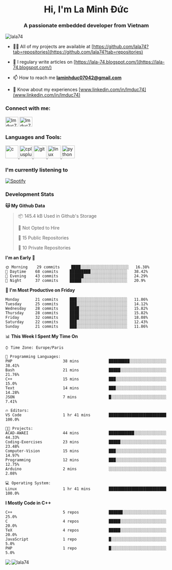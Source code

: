 <h1 align="center">Hi, I'm La Minh Đức</h1>
<h3 align="center">A passionate embedded developer from Vietnam</h3>

<p align="left"> <img src="https://komarev.com/ghpvc/?username=lala74&label=Profile%20views&color=0e75b6&style=flat"
                alt="lala74" /> </p>

- 👨‍💻 All of my projects are available at
[https://github.com/lala74?tab=repositories](https://github.com/lala74?tab=repositories)

- 📝 I regulary write articles on [https://lala-74.blogspot.com/](https://lala-74.blogspot.com/)

- 📫 How to reach me **laminhduc07042@gmail.com**

- 📄 Know about my experiences [www.linkedin.com/in/lmduc74](www.linkedin.com/in/lmduc74)

### Connect with me:
<p align="left">
        <a href="https://linkedin.com/in/lmduc74" target="blank"><img align="center"
                        src="https://cdn.jsdelivr.net/npm/simple-icons@3.0.1/icons/linkedin.svg" alt="lmduc74"
                        height="30" width="40" /></a>
        <a href="https://fb.com/lmduc74" target="blank"><img align="center"
                        src="https://cdn.jsdelivr.net/npm/simple-icons@3.0.1/icons/facebook.svg" alt="lmduc74"
                        height="30" width="40" /></a>
</p>

### Languages and Tools:
<p align="left"> <a href="https://www.cprogramming.com/" target="_blank"> <img
                        src="https://devicons.github.io/devicon/devicon.git/icons/c/c-original.svg" alt="c" width="40"
                        height="40" /> </a> <a href="https://www.w3schools.com/cpp/" target="_blank"> <img
                        src="https://devicons.github.io/devicon/devicon.git/icons/cplusplus/cplusplus-original.svg"
                        alt="cplusplus" width="40" height="40" /> </a> <a href="https://git-scm.com/" target="_blank">
                <img src="https://www.vectorlogo.zone/logos/git-scm/git-scm-icon.svg" alt="git" width="40"
                        height="40" /> </a> <a href="https://www.linux.org/" target="_blank"> <img
                        src="https://devicons.github.io/devicon/devicon.git/icons/linux/linux-original.svg" alt="linux"
                        width="40" height="40" /> </a> <a href="https://www.python.org" target="_blank"> <img
                        src="https://devicons.github.io/devicon/devicon.git/icons/python/python-original.svg"
                        alt="python" width="40" height="40" /> </a> </p>

### I'm currently listening to
[![Spotify](https://spotify-playing-git-master.lala74.vercel.app/api/spotify)](https://open.spotify.com/user/nrjaez36fdyqfexa07wju067g)


### Development Stats
<!--START_SECTION:waka-->
**🐱 My Github Data** 

> 📦 145.4 kB Used in Github's Storage 
 > 
> 🚫 Not Opted to Hire
 > 
> 📜 15 Public Repositories
 > 
> 🔑 10 Private Repositories 

**I'm an Early 🐤** 

```text
🌞 Morning    29 commits     ████░░░░░░░░░░░░░░░░░░░░░   16.38% 
🌆 Daytime    68 commits     █████████░░░░░░░░░░░░░░░░   38.42% 
🌃 Evening    43 commits     ██████░░░░░░░░░░░░░░░░░░░   24.29% 
🌙 Night      37 commits     █████░░░░░░░░░░░░░░░░░░░░   20.9%

```
📅 **I'm Most Productive on Friday** 

```text
Monday       21 commits     ███░░░░░░░░░░░░░░░░░░░░░░   11.86% 
Tuesday      25 commits     ███░░░░░░░░░░░░░░░░░░░░░░   14.12% 
Wednesday    28 commits     ████░░░░░░░░░░░░░░░░░░░░░   15.82% 
Thursday     28 commits     ████░░░░░░░░░░░░░░░░░░░░░   15.82% 
Friday       32 commits     ████░░░░░░░░░░░░░░░░░░░░░   18.08% 
Saturday     22 commits     ███░░░░░░░░░░░░░░░░░░░░░░   12.43% 
Sunday       21 commits     ███░░░░░░░░░░░░░░░░░░░░░░   11.86%

```


📊 **This Week I Spent My Time On** 

```text
⌚︎ Time Zone: Europe/Paris

💬 Programming Languages: 
PHP                      38 mins             █████████░░░░░░░░░░░░░░░░   38.41% 
Bash                     21 mins             █████░░░░░░░░░░░░░░░░░░░░   21.76% 
C++                      15 mins             ███░░░░░░░░░░░░░░░░░░░░░░   15.0% 
Text                     14 mins             ███░░░░░░░░░░░░░░░░░░░░░░   14.28% 
JSON                     7 mins              █░░░░░░░░░░░░░░░░░░░░░░░░   7.41%

🔥 Editors: 
VS Code                  1 hr 41 mins        █████████████████████████   100.0%

🐱‍💻 Projects: 
ACAD-AWAEI               44 mins             ███████████░░░░░░░░░░░░░░   44.33% 
Coding-Exercises         23 mins             █████░░░░░░░░░░░░░░░░░░░░   23.48% 
Computer-Vision          15 mins             ███░░░░░░░░░░░░░░░░░░░░░░   14.97% 
Programming              12 mins             ███░░░░░░░░░░░░░░░░░░░░░░   12.75% 
Arduino                  2 mins              ░░░░░░░░░░░░░░░░░░░░░░░░░   2.08%

💻 Operating System: 
Linux                    1 hr 41 mins        █████████████████████████   100.0%

```

**I Mostly Code in C++** 

```text
C++                      5 repos             ██████░░░░░░░░░░░░░░░░░░░   25.0% 
C                        4 repos             █████░░░░░░░░░░░░░░░░░░░░   20.0% 
TeX                      4 repos             █████░░░░░░░░░░░░░░░░░░░░   20.0% 
JavaScript               1 repo              █░░░░░░░░░░░░░░░░░░░░░░░░   5.0% 
PHP                      1 repo              █░░░░░░░░░░░░░░░░░░░░░░░░   5.0%

```



<!--END_SECTION:waka-->


<img align="left" src="https://github-readme-stats-chi-rust.vercel.app/api?username=lala74&show_icons=true&hide_border=true" /> 

<img align="left"
src="https://github-readme-stats.vercel.app/api/top-langs?username=lala74&show_icons=true&locale=en&layout=compact&hide_border=true" alt="lala74" />  
